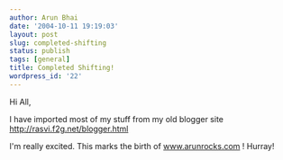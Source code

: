 ```yaml
---
author: Arun Bhai
date: '2004-10-11 19:19:03'
layout: post
slug: completed-shifting
status: publish
tags: [general]
title: Completed Shifting!
wordpress_id: '22'
---
```


Hi All,

I have imported most of my stuff from my old blogger site <a href="http://rasvi.f2g.net/blogger.html">http://rasvi.f2g.net/blogger.html</a>

I'm really excited. This marks the birth of <a href="http://www.arunrocks.com">www.arunrocks.com</a> ! Hurray!<!--310edfb4a5073d9cc050fabb3424fe19-->
